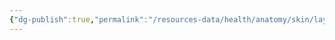 ```yaml
---
{"dg-publish":true,"permalink":"/resources-data/health/anatomy/skin/layers-of-skin-excalidraw/","tags":["excalidraw"]}
---
```

<style> .container {font-family: sans-serif; text-align: center;} .button-wrapper button {z-index: 1;height: 40px; width: 100px; margin: 10px;padding: 5px;} .excalidraw .App-menu_top .buttonList { display: flex;} .excalidraw-wrapper { height: 800px; margin: 50px; position: relative;} :root[dir="ltr"] .excalidraw .layer-ui__wrapper .zen-mode-transition.App-menu_bottom--transition-left {transform: none;} </style><script src="https://cdn.jsdelivr.net/npm/react@17/umd/react.production.min.js"></script><script src="https://cdn.jsdelivr.net/npm/react-dom@17/umd/react-dom.production.min.js"></script><script type="text/javascript" src="https://cdn.jsdelivr.net/npm/@excalidraw/excalidraw@0/dist/excalidraw.production.min.js"></script><div id="Layers_of_Skinexcalidraw.md"></div><script>(function(){const InitialData={"type":"excalidraw","version":2,"source":"https://github.com/zsviczian/obsidian-excalidraw-plugin/releases/tag/2.15.2","elements":[{"id":"j_Ta_aw1QMP4DTQ6Ptnio","type":"image","x":-209.5999755859375,"y":-205.89373779296875,"width":392,"height":392,"angle":0,"strokeColor":"transparent","backgroundColor":"transparent","fillStyle":"solid","strokeWidth":2,"strokeStyle":"solid","roughness":1,"opacity":100,"groupIds":[],"frameId":null,"index":"a0","roundness":null,"seed":224318459,"version":78,"versionNonce":779573435,"isDeleted":false,"boundElements":null,"updated":1760392579159,"link":null,"locked":false,"status":"pending","fileId":"b18787510a0f94004651ac175b142b799cfe2d73","scale":[1,1],"crop":null},{"id":"ZNiZclQEEofUIQYotWZJu","type":"line","x":163.2000732421875,"y":-84.29376220703125,"width":1.60009765625,"height":236.00003051757812,"angle":0,"strokeColor":"#1e1e1e","backgroundColor":"transparent","fillStyle":"solid","strokeWidth":2,"strokeStyle":"solid","roughness":1,"opacity":100,"groupIds":[],"frameId":null,"index":"a1","roundness":{"type":2},"seed":206519899,"version":132,"versionNonce":1205423003,"isDeleted":false,"boundElements":null,"updated":1760392627454,"link":null,"locked":false,"points":[[0,0],[-1.60009765625,236.00003051757812]],"lastCommittedPoint":null,"startBinding":null,"endBinding":null,"startArrowhead":null,"endArrowhead":null,"polygon":false},{"id":"90oM0hkqPR2FUJZdGjdRy","type":"line","x":161.5999755859375,"y":-46.29376220703125,"width":86.4000244140625,"height":0.000030517578125,"angle":0,"strokeColor":"#1e1e1e","backgroundColor":"transparent","fillStyle":"solid","strokeWidth":2,"strokeStyle":"solid","roughness":1,"opacity":100,"groupIds":[],"frameId":null,"index":"a3","roundness":{"type":2},"seed":2098036379,"version":115,"versionNonce":1378005755,"isDeleted":false,"boundElements":null,"updated":1760392686313,"link":null,"locked":false,"points":[[0,0],[86.4000244140625,0.000030517578125]],"lastCommittedPoint":null,"startBinding":null,"endBinding":null,"startArrowhead":null,"endArrowhead":null,"polygon":false},{"id":"1zUbtrJJqLUfWfnM9kA34","type":"line","x":161.5999755859375,"y":24.90625,"width":86.4000244140625,"height":2.399993896484375,"angle":0,"strokeColor":"#1e1e1e","backgroundColor":"transparent","fillStyle":"solid","strokeWidth":2,"strokeStyle":"solid","roughness":1,"opacity":100,"groupIds":[],"frameId":null,"index":"a4","roundness":{"type":2},"seed":1202834709,"version":27,"versionNonce":1834621659,"isDeleted":false,"boundElements":null,"updated":1760392716543,"link":null,"locked":false,"points":[[0,0],[86.4000244140625,2.399993896484375]],"lastCommittedPoint":null,"startBinding":null,"endBinding":null,"startArrowhead":null,"endArrowhead":null,"polygon":false},{"id":"PMp89qZgFSIkf45Tr8Zxl","type":"line","x":162.4000244140625,"y":116.10623168945312,"width":81.5999755859375,"height":0.79998779296875,"angle":0,"strokeColor":"#1e1e1e","backgroundColor":"transparent","fillStyle":"solid","strokeWidth":2,"strokeStyle":"solid","roughness":1,"opacity":100,"groupIds":[],"frameId":null,"index":"a5","roundness":{"type":2},"seed":1422876699,"version":65,"versionNonce":2024434485,"isDeleted":false,"boundElements":null,"updated":1760392738490,"link":null,"locked":false,"points":[[0,0],[81.5999755859375,0.79998779296875]],"lastCommittedPoint":null,"startBinding":null,"endBinding":null,"startArrowhead":null,"endArrowhead":null,"polygon":false},{"id":"RTjuz4xS","type":"text","x":256.0001220703125,"y":-60.6937255859375,"width":89.83992004394531,"height":25,"angle":0,"strokeColor":"#1e1e1e","backgroundColor":"transparent","fillStyle":"solid","strokeWidth":2,"strokeStyle":"solid","roughness":1,"opacity":100,"groupIds":[],"frameId":null,"index":"a6","roundness":null,"seed":154591733,"version":26,"versionNonce":1167416085,"isDeleted":false,"boundElements":null,"updated":1760392752705,"link":null,"locked":false,"text":"Epidermis","rawText":"Epidermis","fontSize":20,"fontFamily":5,"textAlign":"left","verticalAlign":"top","containerId":null,"originalText":"Epidermis","autoResize":true,"lineHeight":1.25},{"id":"9L3Y0J7U","type":"text","x":259.9998779296875,"y":11.306243896484375,"width":63.57994079589844,"height":25,"angle":0,"strokeColor":"#1e1e1e","backgroundColor":"transparent","fillStyle":"solid","strokeWidth":2,"strokeStyle":"solid","roughness":1,"opacity":100,"groupIds":[],"frameId":null,"index":"a7","roundness":null,"seed":1620966747,"version":21,"versionNonce":2014963483,"isDeleted":false,"boundElements":null,"updated":1760392765353,"link":null,"locked":false,"text":"Dermis","rawText":"Dermis","fontSize":20,"fontFamily":5,"textAlign":"left","verticalAlign":"top","containerId":null,"originalText":"Dermis","autoResize":true,"lineHeight":1.25},{"id":"fvi8kz7I","type":"text","x":256,"y":104.90621948242188,"width":253.25979614257812,"height":25,"angle":0,"strokeColor":"#1e1e1e","backgroundColor":"transparent","fillStyle":"solid","strokeWidth":2,"strokeStyle":"solid","roughness":1,"opacity":100,"groupIds":[],"frameId":null,"index":"a8","roundness":null,"seed":1873467643,"version":42,"versionNonce":1932830197,"isDeleted":false,"boundElements":null,"updated":1760392787266,"link":null,"locked":false,"text":"Subcutaneous Fat/Tissue","rawText":"Subcutaneous Fat/Tissue","fontSize":20,"fontFamily":5,"textAlign":"left","verticalAlign":"top","containerId":null,"originalText":"Subcutaneous Fat/Tissue","autoResize":true,"lineHeight":1.25},{"id":"XlNjmocI","type":"text","x":168,"y":-39.09375,"width":207.8198699951172,"height":50,"angle":0,"strokeColor":"#1e1e1e","backgroundColor":"transparent","fillStyle":"solid","strokeWidth":2,"strokeStyle":"solid","roughness":1,"opacity":100,"groupIds":[],"frameId":null,"index":"a9","roundness":null,"seed":550464507,"version":95,"versionNonce":2093668725,"isDeleted":false,"boundElements":null,"updated":1760392965774,"link":null,"locked":false,"text":"- Gives skin its color\n- Protects your body","rawText":"- Gives skin its color\n- Protects your body","fontSize":20,"fontFamily":5,"textAlign":"left","verticalAlign":"top","containerId":null,"originalText":"- Gives skin its color\n- Protects your body","autoResize":true,"lineHeight":1.25},{"id":"3DsDgslB","type":"text","x":171.2000732421875,"y":46.506256103515625,"width":141.35987854003906,"height":50,"angle":0,"strokeColor":"#1e1e1e","backgroundColor":"transparent","fillStyle":"solid","strokeWidth":2,"strokeStyle":"solid","roughness":1,"opacity":100,"groupIds":[],"frameId":null,"index":"aA","roundness":null,"seed":426468181,"version":59,"versionNonce":708502389,"isDeleted":false,"boundElements":null,"updated":1760392955946,"link":null,"locked":false,"text":"- Makes sweat\n- Makes oil","rawText":"- Makes sweat\n- Makes oil","fontSize":20,"fontFamily":5,"textAlign":"left","verticalAlign":"top","containerId":null,"originalText":"- Makes sweat\n- Makes oil","autoResize":true,"lineHeight":1.25},{"id":"ykgWzFKp","type":"text","x":170.4000244140625,"y":125.70626831054688,"width":471.6796875,"height":50,"angle":0,"strokeColor":"#1e1e1e","backgroundColor":"transparent","fillStyle":"solid","strokeWidth":2,"strokeStyle":"solid","roughness":1,"opacity":100,"groupIds":[],"frameId":null,"index":"aB","roundness":null,"seed":2089507291,"version":110,"versionNonce":2118005659,"isDeleted":false,"boundElements":null,"updated":1760392969560,"link":null,"locked":false,"text":"- Attaches the dermis to your muscles and body\n- Controls your body temperature","rawText":"- Attaches the dermis to your muscles and body\n- Controls your body temperature","fontSize":20,"fontFamily":5,"textAlign":"left","verticalAlign":"top","containerId":null,"originalText":"- Attaches the dermis to your muscles and body\n- Controls your body temperature","autoResize":true,"lineHeight":1.25},{"id":"JE8mAEmT","type":"text","x":-178.39996337890625,"y":215.10623168945312,"width":8,"height":25,"angle":0,"strokeColor":"#1e1e1e","backgroundColor":"transparent","fillStyle":"solid","strokeWidth":2,"strokeStyle":"solid","roughness":1,"opacity":100,"groupIds":[],"frameId":null,"index":"aC","roundness":null,"seed":913077627,"version":3,"versionNonce":1792508763,"isDeleted":true,"boundElements":null,"updated":1760393092143,"link":null,"locked":false,"text":"","rawText":"","fontSize":20,"fontFamily":5,"textAlign":"left","verticalAlign":"top","containerId":null,"originalText":"","autoResize":true,"lineHeight":1.25}],"appState":{"theme":"dark","viewBackgroundColor":"transparent","currentItemStrokeColor":"#1e1e1e","currentItemBackgroundColor":"transparent","currentItemFillStyle":"solid","currentItemStrokeWidth":2,"currentItemStrokeStyle":"solid","currentItemRoughness":1,"currentItemOpacity":100,"currentItemFontFamily":5,"currentItemFontSize":20,"currentItemTextAlign":"left","currentItemStartArrowhead":null,"currentItemEndArrowhead":"arrow","currentItemArrowType":"round","currentItemFrameRole":null,"scrollX":415,"scrollY":251.50625610351562,"zoom":{"value":1},"currentItemRoundness":"round","gridSize":20,"gridStep":5,"gridModeEnabled":false,"gridColor":{"Bold":"rgba(217, 217, 217, 0.5)","Regular":"rgba(230, 230, 230, 0.5)"},"currentStrokeOptions":null,"frameRendering":{"enabled":true,"clip":true,"name":true,"outline":true,"markerName":true,"markerEnabled":true},"objectsSnapModeEnabled":false,"activeTool":{"type":"selection","customType":null,"locked":false,"fromSelection":false,"lastActiveTool":null}},"files":{}};InitialData.scrollToContent=true;App=()=>{const e=React.useRef(null),t=React.useRef(null),[n,i]=React.useState({width:void 0,height:void 0});return React.useEffect(()=>{i({width:t.current.getBoundingClientRect().width,height:t.current.getBoundingClientRect().height});const e=()=>{i({width:t.current.getBoundingClientRect().width,height:t.current.getBoundingClientRect().height})};return window.addEventListener("resize",e),()=>window.removeEventListener("resize",e)},[t]),React.createElement(React.Fragment,null,React.createElement("div",{className:"excalidraw-wrapper",ref:t},React.createElement(ExcalidrawLib.Excalidraw,{ref:e,width:n.width,height:n.height,initialData:InitialData,viewModeEnabled:!0,zenModeEnabled:!0,gridModeEnabled:!1})))},excalidrawWrapper=document.getElementById("Layers_of_Skinexcalidraw.md");ReactDOM.render(React.createElement(App),excalidrawWrapper);})();</script>